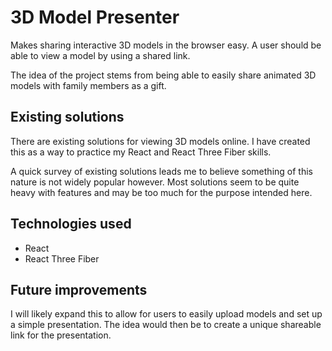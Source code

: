 # 3D Model Presenter

Makes sharing interactive 3D models in the browser easy. A user should be able to view a model by using a shared link.

The idea of the project stems from being able to easily share animated 3D models with family members as a gift.

## Existing solutions

There are existing solutions for viewing 3D models online. I have created this as a way to practice my React and React Three Fiber skills.

A quick survey of existing solutions leads me to believe something of this nature is not widely popular however. Most solutions seem to be quite heavy with features and may be too much for the purpose intended here.

## Technologies used

-   React
-   React Three Fiber

## Future improvements

I will likely expand this to allow for users to easily upload models and set up a simple presentation. The idea would then be to create a unique shareable link for the presentation.
